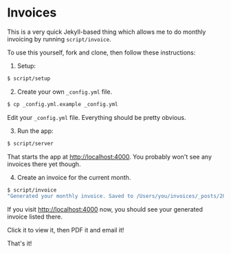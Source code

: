 # Invoices

This is a very quick Jekyll-based thing which allows me to do monthly invoicing by running `script/invoice`.

To use this yourself, fork and clone, then follow these instructions:

1. Setup:

  ```sh
  $ script/setup
  ```

2. Create your own `_config.yml` file.

  ```sh
  $ cp _config.yml.example _config.yml
  ```

  Edit your `_config.yml` file. Everything should be pretty obvious.

3. Run the app:

  ```sh
  $ script/server
  ```

  That starts the app at [http://localhost:4000](http://localhost:4000). You probably won't see any invoices there yet though.

4. Create an invoice for the current month.

  ```sh
  $ script/invoice
  "Generated your monthly invoice. Saved to /Users/you/invoices/_posts/2013-05-31-invoice.markdown"
  ```

  If you visit [http://localhost:4000](http://localhost:4000) now, you should see your generated invoice listed there.

  Click it to view it, then PDF it and email it!

That's it!
